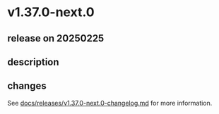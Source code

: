 # v1.37.0-next.0

## release on 20250225

## description

## changes

See <a href="https://github.com/backstage/backstage/blob/master/docs/releases/v1.37.0-next.0-changelog.md">docs/releases/v1.37.0-next.0-changelog.md</a> for more information.


